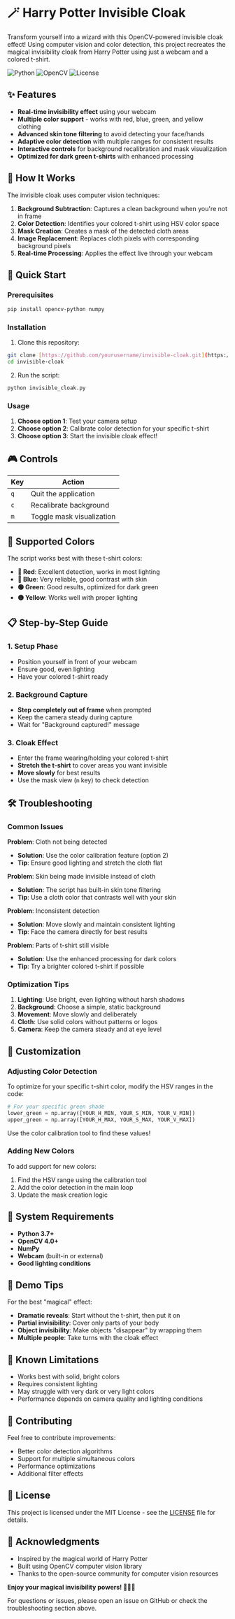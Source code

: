 # 🪄 Harry Potter Invisible Cloak

Transform yourself into a wizard with this OpenCV-powered invisible cloak effect! Using computer vision and color detection, this project recreates the magical invisibility cloak from Harry Potter using just a webcam and a colored t-shirt.

![Python](https://img.shields.io/badge/python-v3.7+-blue.svg)
![OpenCV](https://img.shields.io/badge/OpenCV-v4.0+-green.svg)
![License](https://img.shields.io/badge/license-MIT-blue.svg)

## ✨ Features

- **Real-time invisibility effect** using your webcam
- **Multiple color support** - works with red, blue, green, and yellow clothing
- **Advanced skin tone filtering** to avoid detecting your face/hands
- **Adaptive color detection** with multiple ranges for consistent results
- **Interactive controls** for background recalibration and mask visualization
- **Optimized for dark green t-shirts** with enhanced processing

## 🎯 How It Works

The invisible cloak uses computer vision techniques:

1. **Background Subtraction**: Captures a clean background when you're not in frame
2. **Color Detection**: Identifies your colored t-shirt using HSV color space
3. **Mask Creation**: Creates a mask of the detected cloth areas
4. **Image Replacement**: Replaces cloth pixels with corresponding background pixels
5. **Real-time Processing**: Applies the effect live through your webcam

## 🚀 Quick Start

### Prerequisites

```bash
pip install opencv-python numpy
```

### Installation

1. Clone this repository:
```bash
git clone [https://github.com/yourusername/invisible-cloak.git](https://github.com/abhigyaabs2/Harry-Potter-Invisible-Cloak)
cd invisible-cloak
```

2. Run the script:
```bash
python invisible_cloak.py
```

### Usage

1. **Choose option 1**: Test your camera setup
2. **Choose option 2**: Calibrate color detection for your specific t-shirt
3. **Choose option 3**: Start the invisible cloak effect!

## 🎮 Controls

| Key | Action |
|-----|--------|
| `q` | Quit the application |
| `c` | Recalibrate background |
| `m` | Toggle mask visualization |

## 🎨 Supported Colors

The script works best with these t-shirt colors:

- **🔴 Red**: Excellent detection, works in most lighting
- **🔵 Blue**: Very reliable, good contrast with skin
- **🟢 Green**: Good results, optimized for dark green
- **🟡 Yellow**: Works well with proper lighting

## 📋 Step-by-Step Guide

### 1. Setup Phase
- Position yourself in front of your webcam
- Ensure good, even lighting
- Have your colored t-shirt ready

### 2. Background Capture
- **Step completely out of frame** when prompted
- Keep the camera steady during capture
- Wait for "Background captured!" message

### 3. Cloak Effect
- Enter the frame wearing/holding your colored t-shirt
- **Stretch the t-shirt** to cover areas you want invisible
- **Move slowly** for best results
- Use the mask view (`m` key) to check detection

## 🛠️ Troubleshooting

### Common Issues

**Problem**: Cloth not being detected
- **Solution**: Use the color calibration feature (option 2)
- **Tip**: Ensure good lighting and stretch the cloth flat

**Problem**: Skin being made invisible instead of cloth
- **Solution**: The script has built-in skin tone filtering
- **Tip**: Use a cloth color that contrasts well with your skin

**Problem**: Inconsistent detection
- **Solution**: Move slowly and maintain consistent lighting
- **Tip**: Face the camera directly for best results

**Problem**: Parts of t-shirt still visible
- **Solution**: Use the enhanced processing for dark colors
- **Tip**: Try a brighter colored t-shirt if possible

### Optimization Tips

1. **Lighting**: Use bright, even lighting without harsh shadows
2. **Background**: Choose a simple, static background
3. **Movement**: Move slowly and deliberately
4. **Cloth**: Use solid colors without patterns or logos
5. **Camera**: Keep the camera steady and at eye level

## 🔧 Customization

### Adjusting Color Detection

To optimize for your specific t-shirt color, modify the HSV ranges in the code:

```python
# For your specific green shade
lower_green = np.array([YOUR_H_MIN, YOUR_S_MIN, YOUR_V_MIN])
upper_green = np.array([YOUR_H_MAX, YOUR_S_MAX, YOUR_V_MAX])
```

Use the color calibration tool to find these values!

### Adding New Colors

To add support for new colors:

1. Find the HSV range using the calibration tool
2. Add the color detection in the main loop
3. Update the mask creation logic

## 📱 System Requirements

- **Python 3.7+**
- **OpenCV 4.0+**
- **NumPy**
- **Webcam** (built-in or external)
- **Good lighting conditions**

## 🎪 Demo Tips

For the best "magical" effect:

- **Dramatic reveals**: Start without the t-shirt, then put it on
- **Partial invisibility**: Cover only parts of your body
- **Object invisibility**: Make objects "disappear" by wrapping them
- **Multiple people**: Take turns with the cloak effect

## 🐛 Known Limitations

- Works best with solid, bright colors
- Requires consistent lighting
- May struggle with very dark or very light colors
- Performance depends on camera quality and lighting conditions

## 🤝 Contributing

Feel free to contribute improvements:

- Better color detection algorithms
- Support for multiple simultaneous colors
- Performance optimizations
- Additional filter effects

## 📄 License

This project is licensed under the MIT License - see the [LICENSE](LICENSE) file for details.

## 🙏 Acknowledgments

- Inspired by the magical world of Harry Potter
- Built using OpenCV computer vision library
- Thanks to the open-source community for computer vision resources


**Enjoy your magical invisibility powers! 🧙‍♂️✨**

For questions or issues, please open an issue on GitHub or check the troubleshooting section above.
